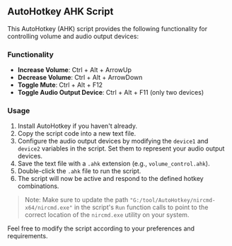 ## AutoHotkey AHK Script

This AutoHotkey (AHK) script provides the following functionality for controlling volume and audio output devices:

### Functionality

- **Increase Volume**: Ctrl + Alt + ArrowUp
- **Decrease Volume**: Ctrl + Alt + ArrowDown
- **Toggle Mute**: Ctrl + Alt + F12
- **Toggle Audio Output Device**: Ctrl + Alt + F11 (only two devices)

### Usage

1. Install AutoHotkey if you haven't already.
2. Copy the script code into a new text file.
3. Configure the audio output devices by modifying the `device1` and `device2` variables in the script. Set them to represent your audio output devices.
4. Save the text file with a `.ahk` extension (e.g., `volume_control.ahk`).
5. Double-click the `.ahk` file to run the script.
6. The script will now be active and respond to the defined hotkey combinations.

> Note: Make sure to update the path `"G:/tool/AutoHotkey/nircmd-x64/nircmd.exe"` in the script's `Run` function calls to point to the correct location of the `nircmd.exe` utility on your system.

Feel free to modify the script according to your preferences and requirements.
